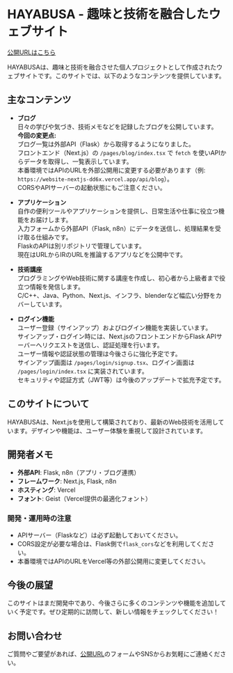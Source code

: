 # HAYABUSA - 趣味と技術を融合したウェブサイト  
[公開URLはこちら](https://website-nextjs-1w9s.vercel.app/)

HAYABUSAは、趣味と技術を融合させた個人プロジェクトとして作成されたウェブサイトです。このサイトでは、以下のようなコンテンツを提供しています。

## 主なコンテンツ

- **ブログ**  
  日々の学びや気づき、技術メモなどを記録したブログを公開しています。  
  **今回の変更点:**  
  ブログ一覧は外部API（Flask）から取得するようになりました。  
  フロントエンド（Next.js）の `/pages/blog/index.tsx` で `fetch` を使いAPIからデータを取得し、一覧表示しています。  
  本番環境ではAPIのURLを外部公開用に変更する必要があります（例: `https://website-nextjs-dd6x.vercel.app/api/blog`）。  
  CORSやAPIサーバーの起動状態にもご注意ください。

- **アプリケーション**  
  自作の便利ツールやアプリケーションを提供し、日常生活や仕事に役立つ機能をお届けします。  
  入力フォームから外部API（Flask, n8n）にデータを送信し、処理結果を受け取る仕組みです。  
  FlaskのAPIは別リポジトリで管理しています。  
  現在はURLからIRのURLを推論するアプリなどを公開中です。

- **技術講座**  
  プログラミングやWeb技術に関する講座を作成し、初心者から上級者まで役立つ情報を発信します。  
  C/C++、Java、Python、Next.js、インフラ、blenderなど幅広い分野をカバーしています。

- **ログイン機能**  
  ユーザー登録（サインアップ）およびログイン機能を実装しています。  
  サインアップ・ログイン時には、Next.jsのフロントエンドからFlask APIサーバーへリクエストを送信し、認証処理を行います。  
  ユーザー情報や認証状態の管理は今後さらに強化予定です。  
  サインアップ画面は `/pages/login/signup.tsx`、ログイン画面は `/pages/login/index.tsx` に実装されています。  
  セキュリティや認証方式（JWT等）は今後のアップデートで拡充予定です。

## このサイトについて

HAYABUSAは、Next.jsを使用して構築されており、最新のWeb技術を活用しています。デザインや機能は、ユーザー体験を重視して設計されています。

## 開発者メモ

- **外部API**: Flask, n8n（アプリ・ブログ連携）
- **フレームワーク**: Next.js, Flask, n8n  
- **ホスティング**: Vercel  
- **フォント**: Geist（Vercel提供の最適化フォント）

### 開発・運用時の注意

- APIサーバー（Flaskなど）は必ず起動しておいてください。
- CORS設定が必要な場合は、Flask側で`flask_cors`などを利用してください。
- 本番環境ではAPIのURLをVercel等の外部公開用に変更してください。

## 今後の展望

このサイトはまだ開発中であり、今後さらに多くのコンテンツや機能を追加していく予定です。ぜひ定期的に訪問して、新しい情報をチェックしてください！

## お問い合わせ

ご質問やご要望があれば、[公開URL](https://website-nextjs-1w9s.vercel.app/)のフォームやSNSからお気軽にご連絡ください。
